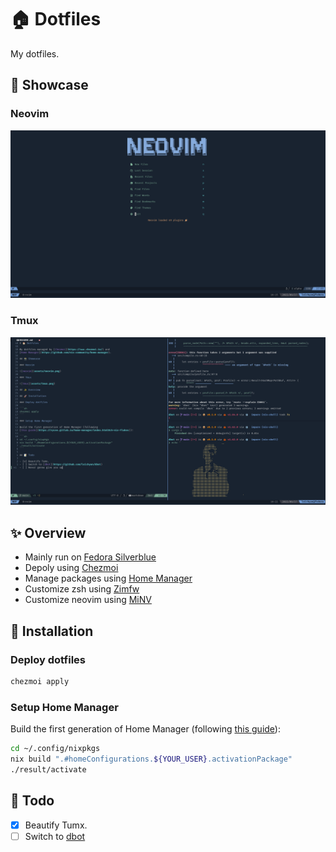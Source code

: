 # 🏠 Dotfiles

My dotfiles.

## 📸 Showcase

### Neovim

![neovim](assets/neovim.png)

### Tmux

![tmux](assets/tmux.png)

## ✨ Overview

- Mainly run on [Fedora Silverblue](https://silverblue.fedoraproject.org/)
- Depoly using [Chezmoi](https://www.chezmoi.io/)
- Manage packages using
  [Home Manager](https://github.com/nix-community/home-manager)
- Customize zsh using [Zimfw](https://zimfw.sh/)
- Customize neovim using [MiNV](https://github.com/loichyan/minv)

## 🚀 Installation

### Deploy dotfiles

```sh
chezmoi apply
```

### Setup Home Manager

Build the first generation of Home Manager (following
[this guide](https://rycee.gitlab.io/home-manager/index.html#ch-nix-flakes)):

```sh
cd ~/.config/nixpkgs
nix build ".#homeConfigurations.${YOUR_USER}.activationPackage"
./result/activate
```

## 📝 Todo

- [x] Beautify Tumx.
- [ ] Switch to [dbot](https://github.com/loichyan/dbot)
